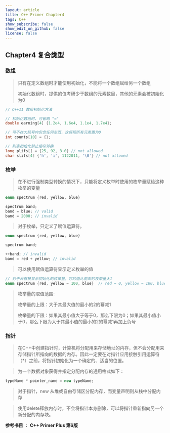 ```yaml
---
layout: article
title: C++ Primer Chapter4
tags: C++
show_subscribe: false
show_edit_on_github: false
license: false
---
```


<!--more-->

## Chapter4 复合类型



### 数组

> 只有在定义数组时才能使用初始化，不能将一个数组赋给另一个数组
>
> 初始化数组时，提供的值考研少于数组的元素数目，其他的元素会被初始化为0

```c++
// C++11 数组初始化方法

// 初始化数组时，可省略 "="
double earning[4] {1.2e4, 1.6e4, 1.1e4, 1.7e4};

// 可不在大括号内包含任何东西，这将把所有元素置为0
int counts[10] = {};

// 列表初始化禁止缩窄转换
long plifs[] = {25, 92, 3.0} // not allowed
char slifs[4] {'h', 'i', 1122011, '\0'} // not allowed
```



### 枚举

> 在不进行强制类型转换的情况下，只能将定义枚举时使用的枚举量赋给这种枚举的变量

```C++
enum spectrum {red, yellow, blue}

spectrum band;
band = blue; // valid
band = 2000; // invalid
```

> 对于枚举，只定义了赋值运算符。

```C++
enum spectrum {red, yellow, blue}

spectrum band;

++band;	// invalid
band = red + yellow; // invalid
```

> 可以使用赋值运算符显示定义枚举的值

```C++
// 对于没有被显示初始化的枚举量，它的值比前面的枚举量大1
enum spectrum {red, yellow = 100, blue}  // red = 0, yellow = 100, blue = 101
```

> 枚举量的取值范围:
>
> 枚举量的上限：大于其最大值的最小的2的幂减1
>
> 枚举量的下限：如果其最小值大于等于0，那么下限为0；如果其最小值小于0，那么下限为大于其最小值的最小的2的幂减1再加上负号



### 指针

> 在C++中创建指针时，计算机将分配用来存储地址的内存，但不会分配用来存储指针所指向的数据的内存。因此一定要在对指针应用接触引用运算符（*）之前，将指针初始化为一个确定的、适当的位置。

> 为一个数据对象获得并指定分配内存的通用格式如下：

```C++
typeName * pointer_name = new typeName;
```

> 对于指针，new 从堆或自由存储区分配内存，而变量声明则从栈中分配内存

> 使用delete释放内存时，不会将指针本身删除，可以将指针重新指向另一个新分配的内存块。



**参考书目** ： **C++ Primer Plus 第6版**





